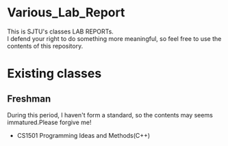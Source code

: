 # Various_Lab_Report
This is SJTU's classes LAB REPORTs.  
I defend your right to do something more meaningful, so feel free to use the contents of this repository.  

# Existing classes
## Freshman
During this period, I haven't form a standard, so the contents may seems immatured.Please forgive me!
* CS1501 Programming Ideas and Methods(C++)
